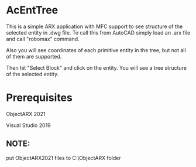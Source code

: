# AcEntTree
This is a simple ARX application with MFC support to see structure of the selected entity 
in .dwg file. To call this from AutoCAD simply load an .arx file and call "robomax" command.

Also you will see coordinates of each primitive entity in the tree, but not all of them are supported.

Then hit "Select Block" and click on the entity. You will see a tree structure of the selected
entity.

# Prerequisites
ObjectARX 2021

Visual Studio 2019
## NOTE: 
put ObjectARX2021 files to C:\ObjectARX folder
